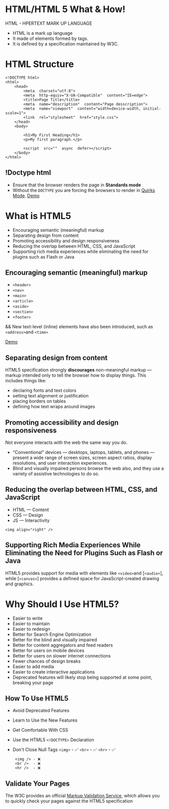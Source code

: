 # HTML/HTML 5 What & How!

  
HTML - HPERTEXT MARK UP LANGUAGE

 - HTML is a mark up language
 - It made of elements formed by tags.
 - It is defined by a specification maintained by W3C.

# HTML Structure

    <!DOCTYPE html>
    <html>
		<head>
			<meta  charset="utf-8">
			<meta  http-equiv="X-UA-Compatible"  content="IE=edge">
			<title>Page Title</title>
			<meta  name="description"  content="Page desscription">
			<meta  name="viewport"  content="width=device-width, initial-scale=1">
			<link  rel="stylesheet"  href="style.css">
		</head>
	    <body>

			<h1>My First Heading</h1>
			<p>My first paragraph.</p>
			
			<script  src=""  async  defer></script>
	    </body>
    </html>



## !Doctype html 

 - Ensure that the browser renders the page in **Standards mode**
 - Without the  `DOCTYPE`  you are forcing the browsers to render in  [Quirks Mode](http://en.wikipedia.org/wiki/Quirks_mode). [Demo](http://jkorpela.fi/quirks-mode.html#demo)

# What is HTML5

-   Encouraging semantic (meaningful) markup
-   Separating design from content
-   Promoting accessibility and design responsiveness
-   Reducing the overlap between HTML, CSS, and JavaScript
-   Supporting rich media experiences while eliminating the need for plugins such as Flash or Java


## Encouraging semantic (meaningful) markup

-   `<header>`
-   `<nav>`
-   `<main>`
-   `<article>`
-   `<aside>`
-   `<section>`
-   `<footer>`

&& 
New text-level (inline) elements have also been introduced, such as `<address>`and `<time>`

[Demo](https://developer.mozilla.org/en-US/docs/Learn/HTML/Introduction_to_HTML/Document_and_website_structure)

## Separating design from content

HTML5 specification strongly  **discourages**  non-meaningful markup — markup intended only to tell the browser how to display things. This includes things like:

-   declaring fonts and text colors
-   setting text alignment or justification
-   placing borders on tables
-   defining how text wraps around images


## Promoting accessibility and design responsiveness

Not everyone interacts with the web the same way you do.

 - “Conventional” devices — desktops, laptops, tablets, and phones — present a wide range of screen sizes, screen aspect ratios, display resolutions, and user interaction experiences.
 - Blind and visually impaired persons browse the web also, and they use a variety of assistive technologies to do so.  
  

## Reducing the overlap between HTML, CSS, and JavaScript

-   HTML — Content
-   CSS — Design
-   JS — Interactivity

`<img align="right" />`

## Supporting Rich Media Experiences While Eliminating the Need for Plugins Such as Flash or Java  
  
HTML5 provides support for media with elements like `<video>`and [`<audio>`], while [`<canvas>`] provides a defined space for JavaScript-created drawing and graphics.



# Why Should I Use HTML5?
-   Easier to write
-   Easier to maintain
-   Easier to redesign
-   Better for Search Engine Optimization
-   Better for the blind and visually impaired
-   Better for content aggregators and feed readers
-   Better for users on mobile devices
-   Better for users on slower internet connections
-   Fewer chances of design breaks
-   Easier to add media
-   Easier to create interactive applications
-   Deprecated features will likely stop being supported at some point, breaking your page
 

## How To Use HTML5

 - Avoid Deprecated Features
 - Learn to Use the New Features
 - Get Comfortable With CSS
 - Use the HTML5  `<!DOCTYPE>`  Declaration
 - Don't Close Null Tags 
		`<img>`  - ✅
		`<br>`    - ✅
		`<hr>`    - ✅
		
		
		<img /> - ❌
		<br />  - ❌
		<hr />  - ❌


## Validate Your Pages

The W3C provides an official [Markup Validation Service](https://validator.w3.org/), which allows you to quickly check your pages against the HTML5 specification  
  
